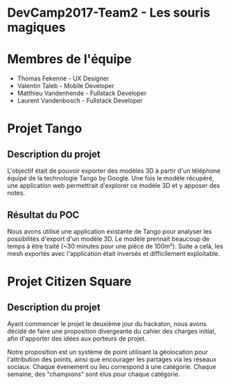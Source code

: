 # DevCamp2017-Team2 - Les souris magiques
# Membres de l'équipe
- Thomas Fekenne - UX Designer
- Valentin Taleb - Mobile Developer
- Matthieu Vandenhende - Fullstack Developer
- Laurent Vandenbosch - Fullstack Developer
# Projet Tango
## Description du projet
L'objectif était de pouvoir exporter des modèles 3D à partir d'un téléphone équipé de la technologie Tango by Google.
Une fois le modèle récupéré, une application web permettrait d'explorer ce modèle 3D et y apposer des notes.
## Résultat du POC
Nous avons utilisé une application existante de Tango pour analyser les possibilités d'export d'un modèle 3D. Le modèle prennait beaucoup de temps à être traité (~30 minutes pour une pièce de 100m²). Suite a celà, les mesh exportés avec l'application était inversés et difficilement exploitable.

# Projet Citizen Square
## Description du projet
Ayant commencer le projet le deuxième jour du hackaton, nous avons décidé de faire une proposition divergeante du cahier des charges initial, afin d'apporter des idées aux porteurs de projet.

Notre proposition est un système de point utilisant la géolocation pour l'attribution des points, ainsi que encourager les partages via les réseaux sociaux. Chaque évenement ou lieu correspond à une catégorie. Chaque semaine, des "champions" sont élus pour chaque catégorie.
